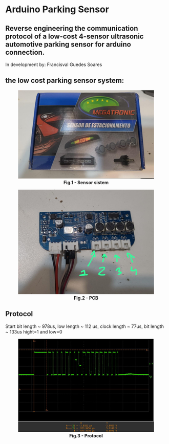 # Arduino Parking Sensor

## Reverse engineering the communication protocol of a low-cost 4-sensor ultrasonic automotive parking sensor for arduino connection.

In development by: Francisval Guedes Soares

## the low cost parking sensor system:

<figure>
<center><img src="./figures/sensor_sistem.jpeg" width="800"></center>
<figcaption align = "center"><b>Fig.1 - Sensor sistem</b></figcaption>
</figure>

<figure>
<center><img src="./figures/pcb.jpeg" width="800"></center>
<figcaption align = "center"><b>Fig.2 - PCB</b></figcaption>
</figure>

## Protocol

Start bit length ~ 978us, low length ~ 112 us, clock length ~ 77us, bit length ~ 133us hight=1 and low=0 

<figure>
<center><img src="./figures/Protocol.jpg" width="800"></center>
<figcaption align = "center"><b>Fig.3 - Protocol</b></figcaption>
</figure>


